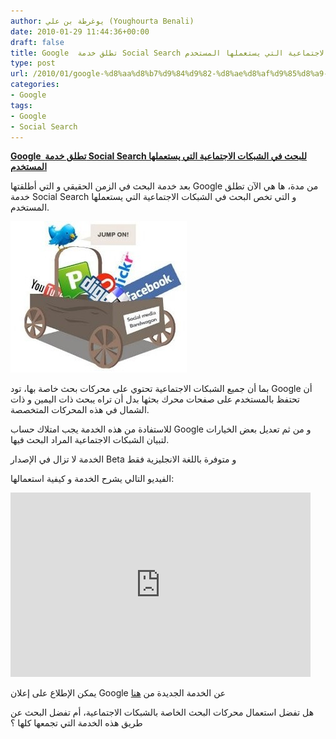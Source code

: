 ```yaml
---
author: يوغرطة بن علي (Youghourta Benali)
date: 2010-01-29 11:44:36+00:00
draft: false
title: Google  تطلق خدمة Social Search للبحث في الشبكات الاجتماعية التي يستعملها المستخدم
type: post
url: /2010/01/google-%d8%aa%d8%b7%d9%84%d9%82-%d8%ae%d8%af%d9%85%d8%a9-social-search-%d9%84%d9%84%d8%a8%d8%ad%d8%ab-%d9%81%d9%8a-%d8%a7%d9%84%d8%b4%d8%a8%d9%83%d8%a7%d8%aa-%d8%a7%d9%84%d8%a7%d8%ac%d8%aa%d9%85/
categories:
- Google
tags:
- Google
- Social Search
---
```


[**Google  تطلق خدمة Social Search للبحث في الشبكات الاجتماعية التي يستعملها المستخدم**](https://www.it-scoop.com/2010/01/google-%d8%aa%d8%b7%d9%84%d9%82-%d8%ae%d8%af%d9%85%d8%a9-social-search-%d9%84%d9%84%d8%a8%d8%ad%d8%ab-%d9%81%d9%8a-%d8%a7%d9%84%d8%b4%d8%a8%d9%83%d8%a7%d8%aa-%d8%a7%d9%84%d8%a7%d8%ac%d8%aa%d9%85/)


بعد خدمة البحث في الزمن الحقيقي و التي أطلقتها Google من مدة، ها هي الآن تطلق خدمة Social Search و التي تخص البحث في الشبكات الاجتماعية التي يستعملها المستخدم.

[](https://www.it-scoop.com/wp-content/uploads/2010/01/google-social-search.jpg)[![](google-social-search-e1264765728656.jpg)
](https://www.it-scoop.com/2010/01/google-%d8%aa%d8%b7%d9%84%d9%82-%d8%ae%d8%af%d9%85%d8%a9-social-search-%d9%84%d9%84%d8%a8%d8%ad%d8%ab-%d9%81%d9%8a-%d8%a7%d9%84%d8%b4%d8%a8%d9%83%d8%a7%d8%aa-%d8%a7%d9%84%d8%a7%d8%ac%d8%aa%d9%85/)

[
](https://www.it-scoop.com/2010/01/google-%d8%aa%d8%b7%d9%84%d9%82-%d8%ae%d8%af%d9%85%d8%a9-social-search-%d9%84%d9%84%d8%a8%d8%ad%d8%ab-%d9%81%d9%8a-%d8%a7%d9%84%d8%b4%d8%a8%d9%83%d8%a7%d8%aa-%d8%a7%d9%84%d8%a7%d8%ac%d8%aa%d9%85/)بما أن جميع الشبكات الاجتماعية تحتوي على محركات بحث خاصة بها، تود Google أن تحتفظ بالمستخدم على صفحات محرك بحثها بدل أن تراه يبحث ذات اليمين و ذات الشمال في هذه المحركات المتخصصة.

[
](https://www.it-scoop.com/wp-content/uploads/2010/01/google-social-search.jpg)للاستفادة من هذه الخدمة يجب امتلاك حساب Google و من ثم تعديل بعض الخيارات لتبيان الشبكات الاجتماعية المراد البحث فيها.

الخدمة لا تزال في الإصدار Beta و متوفرة باللغة الانجليزية فقط

الفيديو التالي يشرح الخدمة و كيفية استعمالها:

<!-- more -->

<object classid="clsid:d27cdb6e-ae6d-11cf-96b8-444553540000" width="480" codebase="http://download.macromedia.com/pub/shockwave/cabs/flash/swflash.cab#version=6,0,40,0" height="295"><embed src="http://www.youtube.com/v/aYf5iSA6t6g&hl=fr_FR&fs=1" allowscriptaccess="always" height="295" width="480" allowfullscreen="true" type="application/x-shockwave-flash"></embed></object>

يمكن الإطلاع على إعلان Google عن الخدمة الجديدة من [هنا](http://googleblog.blogspot.com/2010/01/search-is-getting-more-social.html)

هل تفضل استعمال محركات البحث الخاصة بالشبكات الاجتماعية، أم تفضل البحث عن طريق هذه الخدمة التي تجمعها كلها ؟
